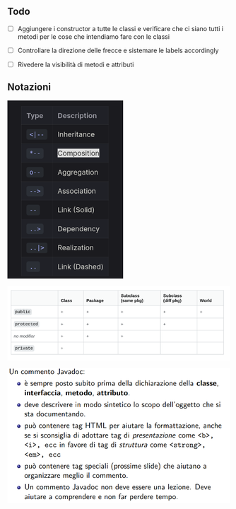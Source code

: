 ## Todo 
- [ ] Aggiungere i constructor a tutte le classi e verificare che ci siano tutti i metodi per le cose che intendiamo fare con le classi
- [ ] Controllare la direzione delle frecce e sistemare le labels accordingly
- [ ] Rivedere la visibilità di metodi e attributi


## Notazioni
![alt text](image-1.png)

![alt text](image.png)

![alt text](image-2.png)
